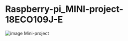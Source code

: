 # Raspberry-pi_MINI-project-18ECO109J-E

![image](https://user-images.githubusercontent.com/82706959/234182507-02130ff5-a175-4103-b1ff-66c02eb6e6cf.png)
Mini-project

